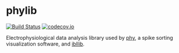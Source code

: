 # phylib
[![Build Status](https://img.shields.io/travis/cortex-lab/phylib.svg)](https://travis-ci.org/cortex-lab/phylib)
[![codecov.io](https://img.shields.io/codecov/c/github/cortex-lab/phylib.svg)](http://codecov.io/github/cortex-lab/phylib?branch=master)

Electrophysiological data analysis library used by [phy](https://github.com/kwikteam/phy/), a spike sorting visualization software, and [ibllib](https://github.com/int-brain-lab/ibllib/).
